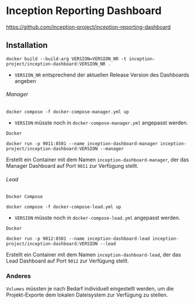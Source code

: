# Inception Reporting Dashboard
https://github.com/inception-project/inception-reporting-dashboard

## Installation

```commandline
docker build --build-arg VERSION=VERSION_NR -t inception-project/inception-dashboard:VERSION_NR .
```
* `VERSION_NR` entsprechend der aktuellen Release Version des Dashboards angeben

###### Manager
```commandline
docker compose -f docker-compose-manager.yml up
```
* `VERSION` müsste noch in `docker-compose-manager.yml` angepasst werden.

``Docker``
```commandline
docker run -p 9011:8501 --name inception-dashboard-manager inception-project/inception-dashboard:VERSION --manager
```
Erstellt ein Container mit dem Namen ``inception-dashboard-manager``,
der das Manager Dashboard auf Port ``9011`` zur Verfügung stellt.

###### Lead
``Docker Compose``
```commandline
docker compose -f docker-compose-lead.yml up
```
* `VERSION` müsste noch in `docker-compose-lead.yml` angepasst werden.  

``Docker``
```commandline
docker run -p 9012:8501 --name inception-dashboard-lead inception-project/inception-dashboard:VERSION --lead
```
Erstellt ein Container mit dem Namen ``inception-dashboard-lead``,
der das Lead Dashboard auf Port ``9012`` zur Verfügung stellt.

### Anderes

``Volumes`` müssten je nach Bedarf individuell eingestellt werden,
um die Projekt-Exporte dem lokalen Dateisystem zur Verfügung zu stellen.
